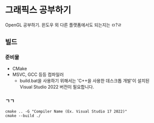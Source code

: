# 그래픽스 공부하기

OpenGL 공부하기. 윈도우 외 다른 플랫폼에서도 되는지는 ㅁ?ㄹ

## 빌드

### 준비물

-   CMake
-   MSVC, GCC 등등 컴파일러
    -   build.bat을 사용하기 위해서는 'C++을 사용한 데스크톱 개발'이 설치된 Visual Studio 2022 버전이 필요합니다.

### ㄱㄱ

```
cmake .. -G "Compiler Name (Ex. Visual Studio 17 2022)"
cmake --build ./
```
